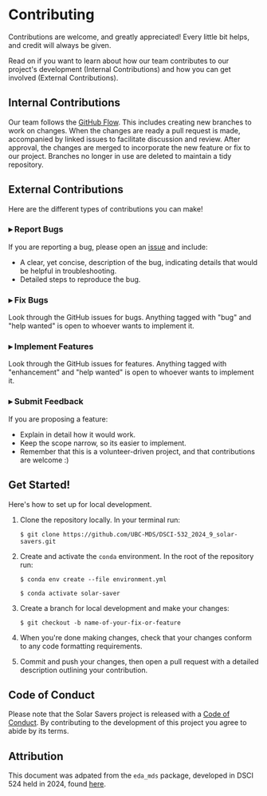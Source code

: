 # Contributing

Contributions are welcome, and greatly appreciated! Every little bit helps, and credit will always be given.

Read on if you want to learn about how our team contributes to our project's development (Internal Contributions) and how you can get involved (External Contributions).

## Internal Contributions

Our team follows the [GitHub Flow](https://docs.github.com/en/get-started/quickstart/github-flow). This includes creating new branches to work on changes. When the changes are ready a pull request is made, accompanied by linked issues to facilitate discussion and review. After approval, the changes are merged to incorporate the new feature or fix to our project. Branches no longer in use are deleted to maintain a tidy repository.

## External Contributions

Here are the different types of contributions you can make!

### &blacktriangleright; Report Bugs

If you are reporting a bug, please open an [issue](https://github.com/UBC-MDS/DSCI-532_2024_9_solar-savers/issues) and include:

* A clear, yet concise, description of the bug, indicating details that would be helpful in troubleshooting.
* Detailed steps to reproduce the bug.

### &blacktriangleright; Fix Bugs

Look through the GitHub issues for bugs. Anything tagged with "bug" and "help wanted" is open to whoever wants to implement it.

### &blacktriangleright; Implement Features

Look through the GitHub issues for features. Anything tagged with "enhancement" and "help wanted" is open to whoever wants to implement it.

###  &blacktriangleright; Submit Feedback

If you are proposing a feature:

* Explain in detail how it would work.
* Keep the scope narrow, so its easier to implement.
* Remember that this is a volunteer-driven project, and that contributions  are welcome :)

## Get Started!

Here's how to set up for local development.

1. Clone the repository locally. In your terminal run:

    ```console
    $ git clone https://github.com/UBC-MDS/DSCI-532_2024_9_solar-savers.git
    ```

2. Create and activate the `conda` environment. In the root of the repository run:
    ```console
    $ conda env create --file environment.yml
    ```

    ```console
    $ conda activate solar-saver 
    ```

3. Create a branch for local development and make your changes:

    ```console
    $ git checkout -b name-of-your-fix-or-feature
    ```

4. When you're done making changes, check that your changes conform to any code formatting requirements.

5. Commit and push your changes, then open a pull request with a detailed description outlining your contribution. 

## Code of Conduct

Please note that the Solar Savers project is released with a [Code of Conduct](CODE_OF_CONDUCT.md). By contributing to the development of this project you agree to abide by its terms.

## Attribution

This document was adpated from the `eda_mds` package, developed in DSCI 524 held in 2024, found [here](https://github.com/UBC-MDS/eda_mds/blob/main/CONTRIBUTING.md). 
